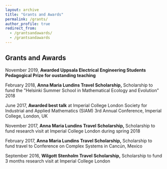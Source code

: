 ```yaml
---
layout: archive
title: "Grants and Awards"
permalink: /grants/
author_profile: true
redirect_from: 
  - /grantsandawards/
  - /grantsandawards
---
```

## Grants and Awards

November 2019, **Awarded Uppsala Electrical Engineering Students Pedagogical Prize for oustanding teaching**

February 2018, **Anna Maria Lundins Travel Scholarship,** Scholarship to fund the "Helsinki Summer School in Mathematical Ecology and Evolution" 2018

June 2017, **Awarded best talk** at Imperial College London Society for Industrial and Applied Mathematics (SIAM) 3rd Annual Conference, Imperial College, London, UK

November 2017, **Anna Maria Lundins Travel Scholarship,** Scholarship to fund research visit at Imperial College London during spring 2018

February 2017, **Anna Maria Lundins Travel Scholarship,** Scholarship to fund travel to Conference on Complex Systems in Cancún, Mexico
 
September 2016, **Wilgott Stenholm Travel Scholarship,** Scholarship to fund 3 months research visit at Imperial College London
